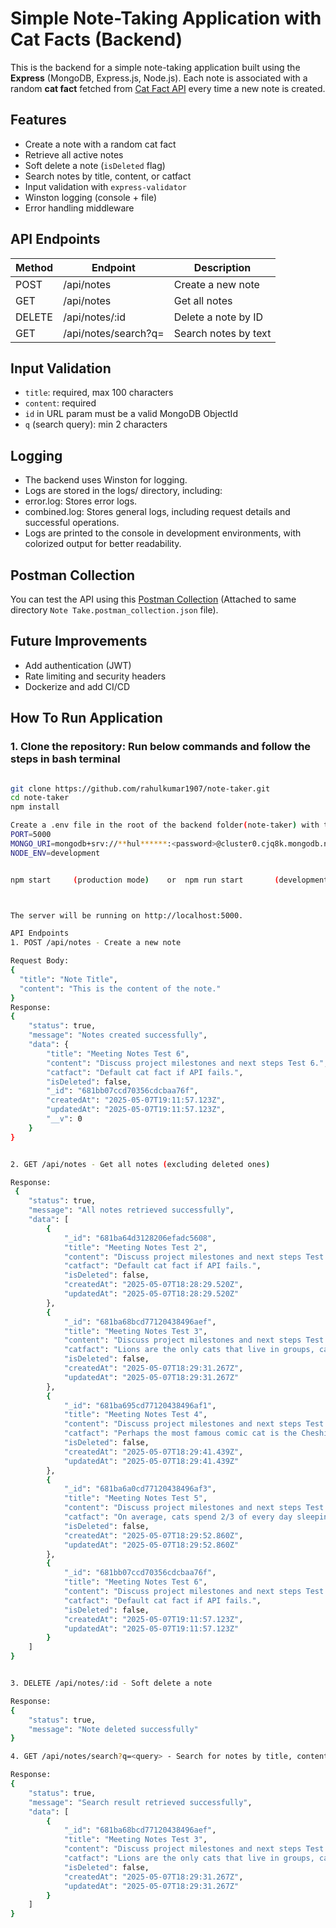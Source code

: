 # Simple Note-Taking Application with Cat Facts (Backend)

This is the backend for a simple note-taking application built using the **Express** (MongoDB, Express.js, Node.js). Each note is associated with a random **cat fact** fetched from [Cat Fact API](https://catfact.ninja/fact) every time a new note is created.


## Features

- Create a note with a random cat fact
- Retrieve all active notes
- Soft delete a note (`isDeleted` flag)
- Search notes by title, content, or catfact
- Input validation with `express-validator`
- Winston logging (console + file)
- Error handling middleware

## API Endpoints

| Method | Endpoint         | Description                |
|--------|------------------|----------------------------|
| POST   | /api/notes       | Create a new note          |
| GET    | /api/notes       | Get all notes              |
| DELETE | /api/notes/:id   | Delete a note by ID        |
| GET    | /api/notes/search?q= | Search notes by text   |


## Input Validation

- `title`: required, max 100 characters
- `content`: required
- `id` in URL param must be a valid MongoDB ObjectId
- `q` (search query): min 2 characters

## Logging

- The backend uses Winston for logging.
- Logs are stored in the logs/ directory, including:
- error.log: Stores error logs.
- combined.log: Stores general logs, including request details and successful operations.
- Logs are printed to the console in development environments, with colorized output for better readability.

## Postman Collection

You can test the API using this [Postman Collection](#) (Attached to same directory `Note Take.postman_collection.json` file).

## Future Improvements

- Add authentication (JWT)
- Rate limiting and security headers
- Dockerize and add CI/CD

## How To Run Application 

### 1. Clone the repository: Run below commands and follow the steps in bash terminal

```bash 

git clone https://github.com/rahulkumar1907/note-taker.git
cd note-taker
npm install

Create a .env file in the root of the backend folder(note-taker) with the following content:
PORT=5000
MONGO_URI=mongodb+srv://**hul******:<password>@cluster0.cjq8k.mongodb.net/note-taker
NODE_ENV=development


npm start     (production mode)    or  npm run start       (development mode)



The server will be running on http://localhost:5000.

API Endpoints
1. POST /api/notes - Create a new note

Request Body: 
{
  "title": "Note Title",
  "content": "This is the content of the note."
}
Response:   
{
    "status": true,
    "message": "Notes created successfully",
    "data": {
        "title": "Meeting Notes Test 6",
        "content": "Discuss project milestones and next steps Test 6.",
        "catfact": "Default cat fact if API fails.",
        "isDeleted": false,
        "_id": "681bb07ccd70356cdcbaa76f",
        "createdAt": "2025-05-07T19:11:57.123Z",
        "updatedAt": "2025-05-07T19:11:57.123Z",
        "__v": 0
    }
}


2. GET /api/notes - Get all notes (excluding deleted ones)

Response:    
 {
    "status": true,
    "message": "All notes retrieved successfully",
    "data": [
        {
            "_id": "681ba64d3128206efadc5608",
            "title": "Meeting Notes Test 2",
            "content": "Discuss project milestones and next steps Test 2.",
            "catfact": "Default cat fact if API fails.",
            "isDeleted": false,
            "createdAt": "2025-05-07T18:28:29.520Z",
            "updatedAt": "2025-05-07T18:28:29.520Z"
        },
        {
            "_id": "681ba68bcd77120438496aef",
            "title": "Meeting Notes Test 3",
            "content": "Discuss project milestones and next steps Test 3.",
            "catfact": "Lions are the only cats that live in groups, called prides. Every female within the pride is usually related.",
            "isDeleted": false,
            "createdAt": "2025-05-07T18:29:31.267Z",
            "updatedAt": "2025-05-07T18:29:31.267Z"
        },
        {
            "_id": "681ba695cd77120438496af1",
            "title": "Meeting Notes Test 4",
            "content": "Discuss project milestones and next steps Test 4.",
            "catfact": "Perhaps the most famous comic cat is the Cheshire Cat in Lewis Carroll’s Alice in Wonderland. With the ability to disappear, this mysterious character embodies the magic and sorcery historically associated with cats.",
            "isDeleted": false,
            "createdAt": "2025-05-07T18:29:41.439Z",
            "updatedAt": "2025-05-07T18:29:41.439Z"
        },
        {
            "_id": "681ba6a0cd77120438496af3",
            "title": "Meeting Notes Test 5",
            "content": "Discuss project milestones and next steps Test 5.",
            "catfact": "On average, cats spend 2/3 of every day sleeping. That means a nine-year-old cat has been awake for only three years of its life.",
            "isDeleted": false,
            "createdAt": "2025-05-07T18:29:52.860Z",
            "updatedAt": "2025-05-07T18:29:52.860Z"
        },
        {
            "_id": "681bb07ccd70356cdcbaa76f",
            "title": "Meeting Notes Test 6",
            "content": "Discuss project milestones and next steps Test 6.",
            "catfact": "Default cat fact if API fails.",
            "isDeleted": false,
            "createdAt": "2025-05-07T19:11:57.123Z",
            "updatedAt": "2025-05-07T19:11:57.123Z"
        }
    ]
}


3. DELETE /api/notes/:id - Soft delete a note

Response:
{
    "status": true,
    "message": "Note deleted successfully"
}

4. GET /api/notes/search?q=<query> - Search for notes by title, content, or catfact

Response: 
{
    "status": true,
    "message": "Search result retrieved successfully",
    "data": [
        {
            "_id": "681ba68bcd77120438496aef",
            "title": "Meeting Notes Test 3",
            "content": "Discuss project milestones and next steps Test 3.",
            "catfact": "Lions are the only cats that live in groups, called prides. Every female within the pride is usually related.",
            "isDeleted": false,
            "createdAt": "2025-05-07T18:29:31.267Z",
            "updatedAt": "2025-05-07T18:29:31.267Z"
        }
    ]
}

